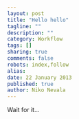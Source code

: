 ```yaml
---
layout: post
title: "Hello hello"
tagline: ""
description: ""
category: Workflow
tags: []
sharing: true
comments: false
robots: index,follow
alias:
date: 22 January 2013
published: true
author: Niko Nevala
---
```

Wait for it...